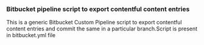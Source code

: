 ### Bitbucket pipeline script to export contentful content entries
This is a generic Bitbucket Custom Pipeline script to export contentful content entries and commit the same in a particular branch.Script is present in bitbucket.yml file
